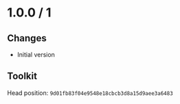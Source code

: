 # 1.0.0 / 1

## Changes

- Initial version

## Toolkit

Head position: `9d01fb83f04e9548e18cbcb3d8a15d9aee3a6483`


